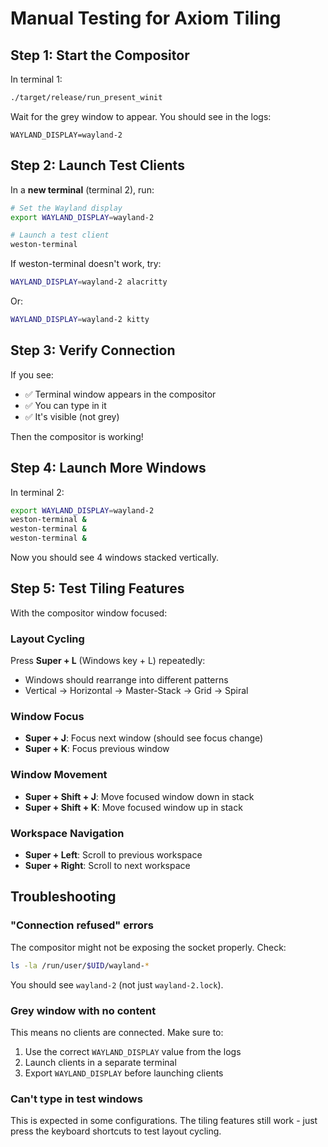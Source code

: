 # Manual Testing for Axiom Tiling

## Step 1: Start the Compositor

In terminal 1:
```bash
./target/release/run_present_winit
```

Wait for the grey window to appear. You should see in the logs:
```
WAYLAND_DISPLAY=wayland-2
```

## Step 2: Launch Test Clients

In a **new terminal** (terminal 2), run:

```bash
# Set the Wayland display
export WAYLAND_DISPLAY=wayland-2

# Launch a test client
weston-terminal
```

If weston-terminal doesn't work, try:
```bash
WAYLAND_DISPLAY=wayland-2 alacritty
```

Or:
```bash
WAYLAND_DISPLAY=wayland-2 kitty
```

## Step 3: Verify Connection

If you see:
- ✅ Terminal window appears in the compositor
- ✅ You can type in it
- ✅ It's visible (not grey)

Then the compositor is working!

## Step 4: Launch More Windows

In terminal 2:
```bash
export WAYLAND_DISPLAY=wayland-2
weston-terminal &
weston-terminal &
weston-terminal &
```

Now you should see 4 windows stacked vertically.

## Step 5: Test Tiling Features

With the compositor window focused:

### Layout Cycling
Press **Super + L** (Windows key + L) repeatedly:
- Windows should rearrange into different patterns
- Vertical → Horizontal → Master-Stack → Grid → Spiral

### Window Focus
- **Super + J**: Focus next window (should see focus change)
- **Super + K**: Focus previous window

### Window Movement
- **Super + Shift + J**: Move focused window down in stack
- **Super + Shift + K**: Move focused window up in stack

### Workspace Navigation
- **Super + Left**: Scroll to previous workspace
- **Super + Right**: Scroll to next workspace

## Troubleshooting

### "Connection refused" errors

The compositor might not be exposing the socket properly. Check:

```bash
ls -la /run/user/$UID/wayland-*
```

You should see `wayland-2` (not just `wayland-2.lock`).

### Grey window with no content

This means no clients are connected. Make sure to:
1. Use the correct `WAYLAND_DISPLAY` value from the logs
2. Launch clients in a separate terminal
3. Export `WAYLAND_DISPLAY` before launching clients

### Can't type in test windows

This is expected in some configurations. The tiling features still work - just press the keyboard shortcuts to test layout cycling.
